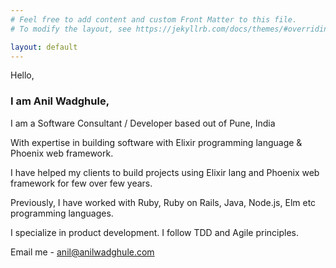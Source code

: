```yaml
---
# Feel free to add content and custom Front Matter to this file.
# To modify the layout, see https://jekyllrb.com/docs/themes/#overriding-theme-defaults

layout: default
---
```



Hello,

### I am Anil Wadghule, 

I am a Software Consultant / Developer based out of Pune, India

With expertise in building software with Elixir programming language & Phoenix web framework.

I have helped my clients to build projects using Elixir lang and Phoenix web framework for few over few years.

Previously, I have worked with Ruby, Ruby on Rails, Java, Node.js, Elm etc programming languages.

I specialize in product development. I follow TDD and Agile principles.

Email me - anil@anilwadghule.com
